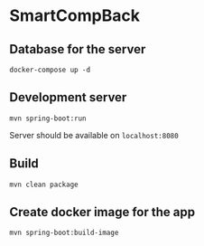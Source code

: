 # SmartCompBack

## Database for the server

```
docker-compose up -d
```

## Development server

```
mvn spring-boot:run
```

Server should be available on `localhost:8080`

## Build

```
mvn clean package
```

## Create docker image for the app

```
mvn spring-boot:build-image
```